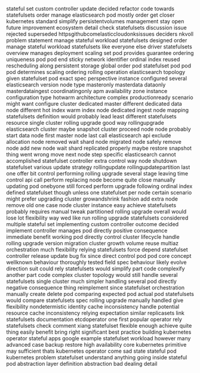 stateful set custom controller update decided refactor code towards statefulsets order manage elasticsearch pod mostly order get closer kubernetes standard simplify persistentvolumes management stay open future improvement ecosystem detail check statefulsets discussion issue rejected superseded httpsgithubcomelasticcloudonksissues deciders nkvoll problem statement manage stateful workload statefulsets designed order manage stateful workload statefulsets like everyone else driver statefulsets overview manages deployment scaling set pod provides guarantee ordering uniqueness pod pod end sticky network identifier ordinal index reused rescheduling along persistent storage global order pod statefulset pod pod pod determines scaling ordering rolling operation elasticsearch topology given statefulset pod exact spec perspective instance configured several elasticsearch version node type masteronly masterdata dataonly masterdataingest coordinatingonly apm availability zone instance configuration type hotwarm architecture complex productionready scenario might want configure cluster dedicated master different dedicated data node different hot index warm index node dedicated ingest node mapping statefulsets definition would probably lead least different statefulsets resource single cluster rolling upgrade good way rollingupgrade elasticsearch cluster maybe snapshot cluster proceed node node probably start data node first master node last call elasticsearch api exclude allocation node removed wait shard node migrated node safely remove node add new node wait shard replicated properly maybe restore snapshot thing went wrong move next node step specific elasticsearch cannot accomplished statefulset controller extra control way node shutdown statefulset various update strategy rollingupdate rollingupdatepartition last one offer bit control performing rolling upgrade several stage leaving time control api call perform replacing node become quite close manually updating pod onebyone still forced perform upgrade following ordinal index defined statefulset though unless one statefulset per node certain scenario might prefer upgrading cluster growandshrink fashion add extra node remove old one case node cluster instance easy achieve statefulsets probably requires manual tweak partitioned rolling upgrade overall would lose lot flexibility way wed like run rolling upgrade statefulsets considered multiple stateful set implementing custom controller outcome decided implement controller manages pod directly positive consequence immediate benefit working pod directly control cluster lifecycle handle rolling upgrade version migration cluster growth volume reuse multiaz orchestration much flexibility relying statefulsets force depend statefulset controller release update bug fix since direct control pod pod core concept wellknown behaviour thoroughly tested field spec behaviour likely evolve direction suit could rely statefulsets would simplify part code complexify another part code complex cluster topology would still handle several statefulsets single cluster much simpler handling several pod directly negative consequence thing reimplement since statefulset orchestration manually create delete pod comparing expected pod actual pod statefulsets would compare statefulsets spec rolling upgrade manually handled give flexibility nondetermistic identity cache inconsistency handle potential resource cache inconsistency relying expectation similar replicasets link statefulsets documentation etcdoperator one first popular operator rely statefulsets check comment xiang statefulset flexible enough achieve quite thing easily benefit bring right significant best practice building kubernetes operator stateful apps google example statefulset workload however many advanced case backup restore high availability core kubernetes primitive may sufficient thats kubernetes operator come sad state stateful pod kubernetes problem statefulset understand anything going inside stateful pod abstraction layer definition abstraction bad dealing detail
